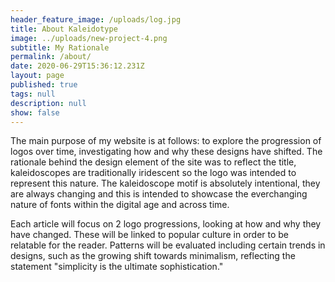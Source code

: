 ```yaml
---
header_feature_image: /uploads/log.jpg
title: About Kaleidotype
image: ../uploads/new-project-4.png
subtitle: My Rationale
permalink: /about/
date: 2020-06-29T15:36:12.231Z
layout: page
published: true
tags: null
description: null
show: false
---
```

The main purpose of my website is at follows: to explore the progression of logos over time, investigating how and why these designs have shifted. The rationale behind the design element of the site was to reflect the title, kaleidoscopes are traditionally iridescent so the logo was intended to represent this nature. The kaleidoscope motif is absolutely intentional, they are always changing and this is intended to showcase the everchanging nature of fonts within the digital age and across time.

Each article will focus on 2 logo progressions, looking at how and why they have changed. These will be linked to popular culture in order to be relatable for the reader. Patterns will be evaluated including certain trends in designs, such as the growing shift towards minimalism, reflecting the statement "simplicity is the ultimate sophistication."
